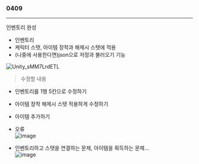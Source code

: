 ### 0409  
---
  
인벤토리 완성   
 - 인벤토리 
 - 케릭터 스탯, 아이템 장착과 해제시 스탯에 적용
 - (나중에 사용한다면)json으로 저정과 불러오기 기능


![Unity_sMM7LrdETL](https://github.com/s8st/20240320FinalProject/assets/153998744/7e895725-9e9c-4b97-a7b3-c51ba35a2ee6)


> 수정할 내용
- 인벤토리를 1행 5칸으로 수정하기
- 아이템 장착 해제시 스탯 적용하게 수정하기
- 아이템 추가하기

- 오류  
![image](https://github.com/s8st/20240320FinalProject/assets/153998744/f360aeb2-923d-45cb-bcc8-8ef510eff237)


- 인벤토리하고 스탯을 연결하는 문제, 아이템을 획득하는 문제...  
![image](https://github.com/s8st/20240320FinalProject/assets/153998744/9d85b189-e3a3-4c00-8385-ca598e64031e)


